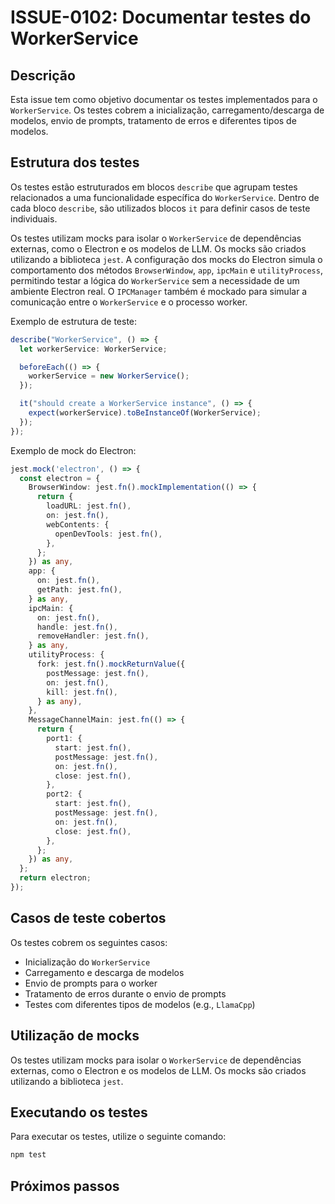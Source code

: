 # ISSUE-0102: Documentar testes do WorkerService

## Descrição

Esta issue tem como objetivo documentar os testes implementados para o `WorkerService`. Os testes cobrem a inicialização, carregamento/descarga de modelos, envio de prompts, tratamento de erros e diferentes tipos de modelos.

## Estrutura dos testes

Os testes estão estruturados em blocos `describe` que agrupam testes relacionados a uma funcionalidade específica do `WorkerService`. Dentro de cada bloco `describe`, são utilizados blocos `it` para definir casos de teste individuais.

Os testes utilizam mocks para isolar o `WorkerService` de dependências externas, como o Electron e os modelos de LLM. Os mocks são criados utilizando a biblioteca `jest`. A configuração dos mocks do Electron simula o comportamento dos métodos `BrowserWindow`, `app`, `ipcMain` e `utilityProcess`, permitindo testar a lógica do `WorkerService` sem a necessidade de um ambiente Electron real. O `IPCManager` também é mockado para simular a comunicação entre o `WorkerService` e o processo worker.

Exemplo de estrutura de teste:

```typescript
describe("WorkerService", () => {
  let workerService: WorkerService;

  beforeEach(() => {
    workerService = new WorkerService();
  });

  it("should create a WorkerService instance", () => {
    expect(workerService).toBeInstanceOf(WorkerService);
  });
});
```

Exemplo de mock do Electron:

```typescript
jest.mock('electron', () => {
  const electron = {
    BrowserWindow: jest.fn().mockImplementation(() => {
      return {
        loadURL: jest.fn(),
        on: jest.fn(),
        webContents: {
          openDevTools: jest.fn(),
        },
      };
    }) as any,
    app: {
      on: jest.fn(),
      getPath: jest.fn(),
    } as any,
    ipcMain: {
      on: jest.fn(),
      handle: jest.fn(),
      removeHandler: jest.fn(),
    } as any,
    utilityProcess: {
      fork: jest.fn().mockReturnValue({
        postMessage: jest.fn(),
        on: jest.fn(),
        kill: jest.fn(),
      } as any),
    },
    MessageChannelMain: jest.fn(() => {
      return {
        port1: {
          start: jest.fn(),
          postMessage: jest.fn(),
          on: jest.fn(),
          close: jest.fn(),
        },
        port2: {
          start: jest.fn(),
          postMessage: jest.fn(),
          on: jest.fn(),
          close: jest.fn(),
        },
      };
    }) as any,
  };
  return electron;
});
```

## Casos de teste cobertos

Os testes cobrem os seguintes casos:

*   Inicialização do `WorkerService`
*   Carregamento e descarga de modelos
*   Envio de prompts para o worker
*   Tratamento de erros durante o envio de prompts
*   Testes com diferentes tipos de modelos (e.g., `LlamaCpp`)

## Utilização de mocks

Os testes utilizam mocks para isolar o `WorkerService` de dependências externas, como o Electron e os modelos de LLM. Os mocks são criados utilizando a biblioteca `jest`.

## Executando os testes

Para executar os testes, utilize o seguinte comando:

```bash
npm test
```

## Próximos passos